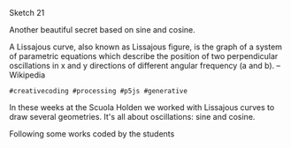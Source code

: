 Sketch 21

Another beautiful secret based on sine and cosine.

A Lissajous curve, also known as Lissajous figure, is the graph of a system of parametric equations which describe the position of two perpendicular oscillations in x and y directions of different angular frequency (a and b). – Wikipedia

`#creativecoding #processing #p5js #generative`


In these weeks at the Scuola Holden we worked with Lissajous curves to draw several geometries.
It's all about oscillations: sine and cosine.

Following some works coded by the students

